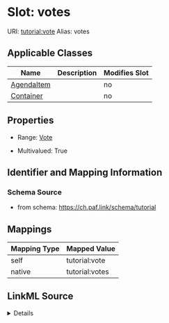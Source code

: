 

# Slot: votes 



URI: [tutorial:vote](https://ch.paf.link/schema/tutorial/vote)
Alias: votes

<!-- no inheritance hierarchy -->





## Applicable Classes

| Name | Description | Modifies Slot |
| --- | --- | --- |
| [AgendaItem](AgendaItem.md) |  |  no  |
| [Container](Container.md) |  |  no  |







## Properties

* Range: [Vote](Vote.md)

* Multivalued: True





## Identifier and Mapping Information







### Schema Source


* from schema: https://ch.paf.link/schema/tutorial




## Mappings

| Mapping Type | Mapped Value |
| ---  | ---  |
| self | tutorial:vote |
| native | tutorial:votes |




## LinkML Source

<details>
```yaml
name: votes
from_schema: https://ch.paf.link/schema/tutorial
rank: 1000
slot_uri: tutorial:vote
alias: votes
domain_of:
- AgendaItem
- Container
range: Vote
multivalued: true
inlined: true
inlined_as_list: true

```
</details>